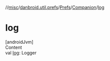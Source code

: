 //[misc](../../../index.md)/[danbroid.util.prefs](../../index.md)/[Prefs](../index.md)/[Companion](index.md)/[log](log.md)



# log  
[androidJvm]  
Content  
val [log](log.md): Logger  




